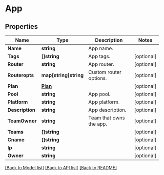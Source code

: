 # App

## Properties

Name | Type | Description | Notes
------------ | ------------- | ------------- | -------------
**Name** | **string** | App name. | 
**Tags** | **[]string** | App tags. | [optional] 
**Router** | **string** | App router. | [optional] 
**Routeropts** | **map[string]string** | Custom router options. | [optional] 
**Plan** | [**Plan**](Plan.md) |  | [optional] 
**Pool** | **string** | App pool. | [optional] 
**Platform** | **string** | App platform. | [optional] 
**Description** | **string** | App description. | [optional] 
**TeamOwner** | **string** | Team that owns the app. | [optional] 
**Teams** | **[]string** |  | [optional] 
**Cname** | **[]string** |  | [optional] 
**Ip** | **string** |  | [optional] 
**Owner** | **string** |  | [optional] 

[[Back to Model list]](../README.md#documentation-for-models) [[Back to API list]](../README.md#documentation-for-api-endpoints) [[Back to README]](../README.md)


